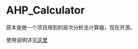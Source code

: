 AHP_Calculator
==========
原本是做一个项目用到的层次分析法计算器，现在开源。

使用说明详见[这里](https://littleming.xyz/resource/AHP/AHPCalHelp.htm)